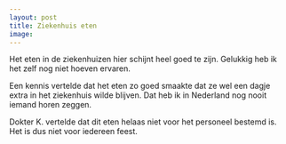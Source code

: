 ```yaml
---
layout: post
title: Ziekenhuis eten
image:
---
```


Het eten in de ziekenhuizen hier schijnt heel goed te zijn. Gelukkig heb ik het zelf nog niet hoeven ervaren.

Een kennis vertelde dat het eten zo goed smaakte dat ze wel een dagje extra in het ziekenhuis wilde blijven. Dat heb ik in Nederland nog nooit iemand horen zeggen.

Dokter K. vertelde dat dit eten helaas niet voor het personeel bestemd is. Het is dus niet voor iedereen feest.

